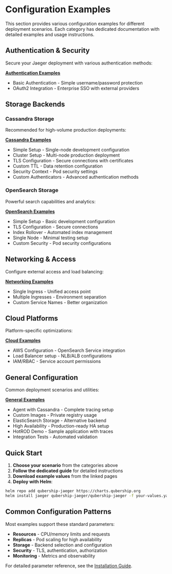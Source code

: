 # Configuration Examples

This section provides various configuration examples for different deployment scenarios. Each category has dedicated documentation with detailed examples and usage instructions.

## Authentication & Security

Secure your Jaeger deployment with various authentication methods:

**[Authentication Examples](examples/auth.md)**
- Basic Authentication - Simple username/password protection
- OAuth2 Integration - Enterprise SSO with external providers

## Storage Backends

### Cassandra Storage

Recommended for high-volume production deployments:

**[Cassandra Examples](examples/cassandra.md)**
- Simple Setup - Single-node development configuration
- Cluster Setup - Multi-node production deployment
- TLS Configuration - Secure connections with certificates
- Custom TTL - Data retention configuration
- Security Context - Pod security settings
- Custom Authenticators - Advanced authentication methods

### OpenSearch Storage

Powerful search capabilities and analytics:

**[OpenSearch Examples](examples/opensearch.md)**
- Simple Setup - Basic development configuration
- TLS Configuration - Secure connections
- Index Rollover - Automated index management
- Single Node - Minimal testing setup
- Custom Security - Pod security configurations

## Networking & Access

Configure external access and load balancing:

**[Networking Examples](examples/networking.md)**
- Single Ingress - Unified access point
- Multiple Ingresses - Environment separation
- Custom Service Names - Better organization

## Cloud Platforms

Platform-specific optimizations:

**[Cloud Examples](examples/cloud.md)**
- AWS Configuration - OpenSearch Service integration
- Load Balancer setup - NLB/ALB configurations
- IAM/RBAC - Service account permissions

## General Configuration

Common deployment scenarios and utilities:

**[General Examples](examples/general.md)**
- Agent with Cassandra - Complete tracing setup
- Custom Images - Private registry usage
- ElasticSearch Storage - Alternative backend
- High Availability - Production-ready HA setup
- HotROD Demo - Sample application with traces
- Integration Tests - Automated validation

## Quick Start

1. **Choose your scenario** from the categories above
2. **Follow the dedicated guide** for detailed instructions
3. **Download example values** from the linked pages
4. **Deploy with Helm**:

```bash
helm repo add qubership-jaeger https://charts.qubership.org
helm install jaeger qubership-jaeger/qubership-jaeger -f your-values.yaml
```

## Common Configuration Patterns

Most examples support these standard parameters:

- **Resources** - CPU/memory limits and requests
- **Replicas** - Pod scaling for high availability
- **Storage** - Backend selection and configuration
- **Security** - TLS, authentication, authorization
- **Monitoring** - Metrics and observability

For detailed parameter reference, see the [Installation Guide](installation.md).
